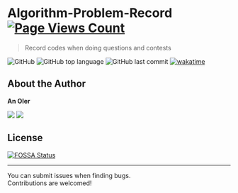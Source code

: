 # Algorithm-Problem-Record [![Page Views Count](https://badges.toozhao.com/badges/01H8Y14MT5K5AMC6QC4Z69E1HZ/orange.svg)](https://badges.toozhao.com/stats/01H8Y14MT5K5AMC6QC4Z69E1HZ) 
> Record codes when doing questions and contests

![GitHub](https://img.shields.io/github/license/kx23333/Algorithm-Problem-Record.svg?style=popout-square)
![GitHub top language](https://img.shields.io/github/languages/top/kx23333/Algorithm-Problem-Record.svg?style=popout-square) 
![GitHub last commit](https://img.shields.io/github/last-commit/kx23333/Algorithm-Problem-Record.svg?style=popout-square) 
[![wakatime](https://wakatime.com/badge/user/c9a30e49-5476-4556-9853-645973ddf22b.svg)](https://wakatime.com/@c9a30e49-5476-4556-9853-645973ddf22b)  
## About the Author  
**An OIer**  

[![](https://cfrating.ihcr.top/?user=kx233-)](https://codeforces.com/profile/kx233-)  [![](https://atrating.baoshuo.dev/rating?username=kx233)](https://atcoder.jp/users/kx233)
## License
[![FOSSA Status](https://app.fossa.com/api/projects/git%2Bgithub.com%2Fkx23333%2FAlgorithm-Problem-Record.svg?type=large)](https://app.fossa.com/projects/git%2Bgithub.com%2Fkx23333%2FAlgorithm-Problem-Record?ref=badge_large)

---
You can submit issues when finding bugs.  
Contributions are welcomed!
